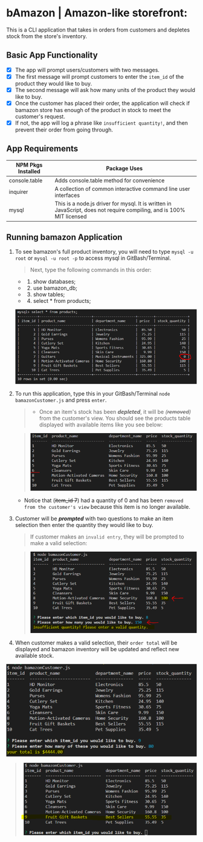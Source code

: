 # bAmazon | Amazon-like storefront: 
This is a CLI application that takes in orders from customers and depletes stock from the store's inventory.

## Basic App Functionality
- [x] The app will prompt users/customers with two messages.
- [x] The first message will prompt customers to enter the `item_id` of the product they would like to buy.
- [x] The second message will ask how many units of the product they would like to buy.
- [x] Once the customer has placed their order, the application will check if bamazon store has enough of the product in stock to meet the customer's request.
- [x] If not, the app will log a phrase like `insufficient quantity!`, and then prevent their order from going through.

## App Requirements
NPM Pkgs Installed | Package Uses
------------------ | ------------
console.table | Adds console.table method for convenience
inquirer | A collection of common interactive command line user interfaces
mysql | This is a node.js driver for mysql. It is written in JavaScript, does not require compiling, and is 100% MIT licensed

## **Running bamazon Application**

1. To see bamazon's full product inventory, you will need to type `mysql -u root` or `mysql -u root -p` to access mysql in GitBash/Terminal.
    
    >Next, type the following commands in this order:
    * 1. show databases;
    * 2. use bamazon_db;
    * 3. show tables;
    * 4. select * from products;
    
    ![Products Inventory](https://github.com/kyoukel/bamazon/blob/master/screenshots/full_products_inventory.PNG)

2. To run this application, type this in your GitBash/Terminal `node bamazonCustomer.js` and press `enter`.
    
    >* Once an item's stock has been **_depleted_**, it will be _(~~removed~~)_ from the customer's view. You should see the products table displayed with available items like you see below:
    
    >![Available Inventory](https://github.com/kyoukel/bamazon/blob/master/screenshots/available_items.PNG)

    * Notice that (~~item_id 7~~) had a quantity of 0 and has been `removed from the customer's view` because this item is no longer available.

2. Customer will be _**prompted**_ with two questions to make an item selection then enter the quantity they would like to buy. 
    
    >If customer makes an `invalid entry`, they will be prompted to make a valid selection:

    >![Insufficient Quantity](https://github.com/kyoukel/bamazon/blob/master/screenshots/insufficient_quantity.PNG)

3. When customer makes a valid selection, their `order total` will be displayed and bamazon inventory will be updated and reflect new available stock.
    
![Order Total](https://github.com/kyoukel/bamazon/blob/master/screenshots/order_total.PNG)

>![Inventory Updated](https://github.com/kyoukel/bamazon/blob/master/screenshots/inventory_updated.PNG)





